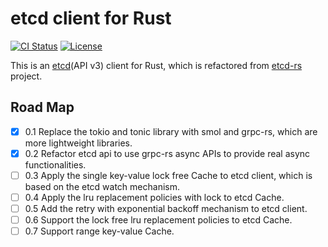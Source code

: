 etcd client for Rust
====

[![CI Status][ci-badge]][ci-url]
[![License][license-badge]][license-url]

[ci-badge]: https://img.shields.io/github/workflow/status/datenlord/etcd-client/CI?style=flat-square
[ci-url]: https://github.com/datenlord/etcd-client/actions
[license-badge]: https://img.shields.io/github/license/datenlord/etcd-client.svg?style=flat-square
[license-url]: https://github.com/datenlord/etcd-client/blob/master/LICENSE

This is an [etcd](https://github.com/etcd-io/etcd)(API v3) client for Rust, which is refactored from [etcd-rs](https://github.com/luncj/etcd-rs) project.

## Road Map
- [x] 0.1 Replace the tokio and tonic library with smol and grpc-rs, which are more lightweight libraries.
- [x] 0.2 Refactor etcd api to use grpc-rs async APIs to provide real async functionalities.
- [ ] 0.3 Apply the single key-value lock free Cache to etcd client, which is based on the etcd watch mechanism.
- [ ] 0.4 Apply the lru replacement policies with lock to etcd Cache.
- [ ] 0.5 Add the retry with exponential backoff mechanism to etcd client.
- [ ] 0.6 Support the lock free lru replacement policies to etcd Cache.
- [ ] 0.7 Support range key-value Cache.